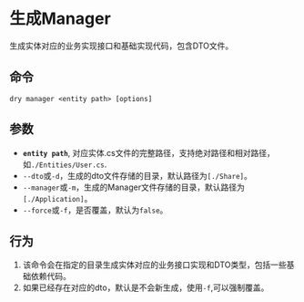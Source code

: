 # 生成Manager

生成实体对应的业务实现接口和基础实现代码，包含DTO文件。

## 命令

`dry manager <entity path> [options]`

## 参数

- **`entity path`**, 对应实体.cs文件的完整路径，支持绝对路径和相对路径，如`./Entities/User.cs`.
- `--dto`或`-d`，生成的dto文件存储的目录，默认路径为`[./Share]`。
- `--manager`或`-m`，生成的Manager文件存储的目录，默认路径为`[./Application]`。
- `--force`或`-f`，是否覆盖，默认为`false`。

## 行为

1. 该命令会在指定的目录生成实体对应的业务接口实现和DTO类型，包括一些基础依赖代码。
2. 如果已经存在对应的dto，默认是不会新生成，使用`-f`,可以强制覆盖。
